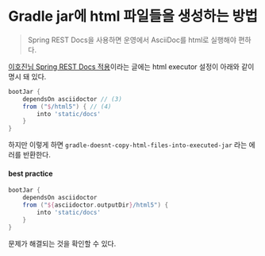 # Gradle jar에 html 파일들을 생성하는 방법
> Spring REST Docs을 사용하면 운영에서 AsciiDoc를 html로 실행해야 편하다.

[이호진님 Spring REST Docs 적용](https://techblog.woowahan.com/2597/)이라는 글에는 html executor 설정이 아래와 같이 명시 돼 있다.

```Groovy
bootJar {
    dependsOn asciidoctor // (3)
    from ("$/html5") { // (4)
        into 'static/docs'
    }
}
```

하지만 이렇게 하면 `gradle-doesnt-copy-html-files-into-executed-jar` 라는 에러를 반환한다.

#### best practice
```Groovy
bootJar {
    dependsOn asciidoctor 
    from ("${asciidoctor.outputDir}/html5") { 
        into 'static/docs'
    }
}
```

문제가 해결되는 것을 확인할 수 있다.